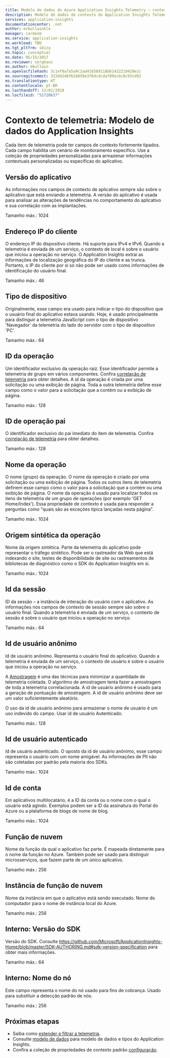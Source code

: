 ```yaml
---
title: Modelo de dados do Azure Application Insights Telemetry – contexto de telemetria | Microsoft Docs
description: Modelo de dados de contexto do Application Insights Telemetry
services: application-insights
documentationcenter: .net
author: mrbullwinkle
manager: carmonm
ms.service: application-insights
ms.workload: TBD
ms.tgt_pltfrm: ibiza
ms.topic: conceptual
ms.date: 05/15/2017
ms.reviewer: sergkanz
ms.author: mbullwin
ms.openlocfilehash: 3c1ef0a7a5a9c2ad416589118b61432210428e1c
ms.sourcegitcommit: 333d4246f62b858e376dcdcda789ecbc0c93cd92
ms.translationtype: HT
ms.contentlocale: pt-BR
ms.lasthandoff: 12/01/2018
ms.locfileid: "52720637"
---
```

# <a name="telemetry-context-application-insights-data-model"></a>Contexto de telemetria: Modelo de dados do Application Insights

Cada item de telemetria pode ter campos de contexto fortemente tipados. Cada campo habilita um cenário de monitoramento específico. Use a coleção de propriedades personalizadas para armazenar informações contextuais personalizadas ou específicas do aplicativo.


## <a name="application-version"></a>Versão do aplicativo

As informações nos campos de contexto de aplicativo sempre são sobre o aplicativo que está enviando a telemetria. A versão do aplicativo é usada para analisar as alterações de tendências no comportamento do aplicativo e sua correlação com as implantações.

Tamanho máx.: 1024


## <a name="client-ip-address"></a>Endereço IP do cliente

O endereço IP do dispositivo cliente. Há suporte para IPv4 e IPv6. Quando a telemetria é enviada de um serviço, o contexto de local é sobre o usuário que iniciou a operação no serviço. O Application Insights extrai as informações de localização geográfica do IP do cliente e as trunca. Portanto, o IP do cliente por si só não pode ser usado como informações de identificação do usuário final. 

Tamanho máx.: 46


## <a name="device-type"></a>Tipo de dispositivo

Originalmente, esse campo era usado para indicar o tipo do dispositivo que o usuário final do aplicativo estava usando. Hoje, é usado principalmente para distinguir a telemetria JavaScript com o tipo de dispositivo 'Navegador' da telemetria do lado do servidor com o tipo de dispositivo 'PC'.

Tamanho máx.: 64


## <a name="operation-id"></a>ID da operação

Um identificador exclusivo da operação raiz. Esse identificador permite a telemetria de grupo em vários componentes. Confira [correlação de telemetria](application-insights-correlation.md) para obter detalhes. A id da operação é criada por uma solicitação ou uma exibição de página. Toda a outra telemetria define esse campo como o valor para a solicitação que a contém ou a exibição de página. 

Tamanho máx.: 128


## <a name="parent-operation-id"></a>ID de operação pai

O identificador exclusivo do pai imediato do item de telemetria. Confira [correlação de telemetria](application-insights-correlation.md) para obter detalhes.

Tamanho máx.: 128


## <a name="operation-name"></a>Nome da operação

O nome (grupo) da operação. O nome da operação é criado por uma solicitação ou uma exibição de página. Todos os outros itens de telemetria definem esse campo como o valor para a solicitação que a contém ou uma exibição de página. O nome da operação é usado para localizar todos os itens de telemetria de um grupo de operações (por exemplo 'GET Home/Index'). Essa propriedade de contexto é usada para responder a perguntas como "quais são as exceções típica lançadas nesta página".

Tamanho máx.: 1024


## <a name="synthetic-source-of-the-operation"></a>Origem sintética da operação

Nome da origem sintética. Parte da telemetria do aplicativo pode representar o tráfego sintético. Pode ser o rastreador da Web que está indexando o site, testes de disponibilidade de site ou rastreamentos de bibliotecas de diagnóstico como o SDK do Application Insights em si.

Tamanho máx.: 1024


## <a name="session-id"></a>Id da sessão

ID da sessão – a instância de interação do usuário com o aplicativo. As informações nos campos de contexto de sessão sempre são sobre o usuário final. Quando a telemetria é enviada de um serviço, o contexto de sessão é sobre o usuário que iniciou a operação no serviço.

Tamanho máx.: 64


## <a name="anonymous-user-id"></a>Id de usuário anônimo

Id de usuário anônimo. Representa o usuário final do aplicativo. Quando a telemetria é enviada de um serviço, o contexto de usuário é sobre o usuário que iniciou a operação no serviço.

A [Amostragem](app-insights-sampling.md) é uma das técnicas para minimizar a quantidade de telemetria coletada. O algoritmo de amostragem tenta fazer a amostragem de toda a telemetria correlacionada. A id de usuário anônimo é usado para a geração de pontuação de amostragem. A id de usuário anônimo deve ser um valor suficientemente aleatório. 

O uso da id de usuário anônimo para armazenar o nome de usuário é um uso indevido do campo. Usar id de usuário Autenticado.

Tamanho máx.: 128


## <a name="authenticated-user-id"></a>Id de usuário autenticado

Id de usuário autenticado. O oposto da id de usuário anônimo, esse campo representa o usuário com um nome amigável. As informações de PII não são coletadas por padrão pela maioria dos SDKs.

Tamanho máx.: 1024


## <a name="account-id"></a>Id de conta

Em aplicativos multilocatário, é a ID da conta ou o nome com o qual o usuário está agindo. Exemplos podem ser a ID da assinatura do Portal do Azure ou a plataforma de blogs de nome de blog.

Tamanho máx.: 1024


## <a name="cloud-role"></a>Função de nuvem

Nome da função da qual o aplicativo faz parte. É mapeada diretamente para o nome da função no Azure. Também pode ser usado para distinguir microsserviços, que fazem parte de um único aplicativo.

Tamanho máx.: 256


## <a name="cloud-role-instance"></a>Instância de função de nuvem

Nome da instância em que o aplicativo está sendo executado. Nome do computador para o nome de instância local do Azure.

Tamanho máx.: 256


## <a name="internal-sdk-version"></a>Interno: Versão do SDK

Versão do SDK. Consulte https://github.com/Microsoft/ApplicationInsights-Home/blob/master/SDK-AUTHORING.md#sdk-version-specification para obter mais informações.

Tamanho máx.: 64


## <a name="internal-node-name"></a>Interno: Nome do nó

Este campo representa o nome do nó usado para fins de cobrança. Usado para substituir a detecção padrão de nós.

Tamanho máx.: 256


## <a name="next-steps"></a>Próximas etapas

- Saiba como [estender e filtrar a telemetria](app-insights-api-filtering-sampling.md).
- Consulte [modelo de dados](application-insights-data-model.md) para modelo de dados e tipos do Application Insights.
- Confira a coleção de propriedades de contexto padrão [configuração](app-insights-configuration-with-applicationinsights-config.md#telemetry-initializers-aspnet).
